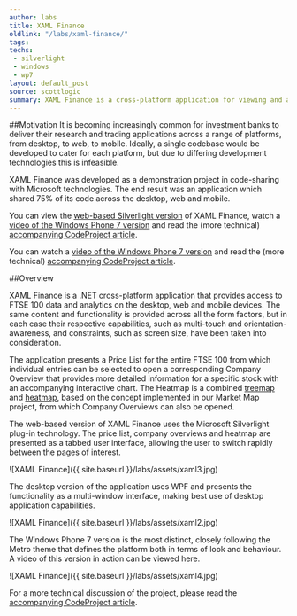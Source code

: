 ```yaml
---
author: labs
title: XAML Finance
oldlink: "/labs/xaml-finance/"
tags: 
techs:
 - silverlight
 - windows
 - wp7
layout: default_post
source: scottlogic
summary: XAML Finance is a cross-platform application for viewing and analysing FTSE 100 equities. The application is available on the desktop, web and mobile as a demonstration of cross-platform .NET development..
---
```

##Motivation
It is becoming increasingly common for investment banks to deliver their research and trading applications across a range of platforms, from desktop, to web, to mobile. Ideally, a single codebase would be developed to cater for each platform, but due to differing development technologies this is infeasible.

XAML Finance was developed as a demonstration project in code-sharing with Microsoft technologies. The end result was an application which shared 75% of its code across the desktop, web and mobile.

You can view the [web-based Silverlight version](http://www.scottlogic.co.uk/blog/colin/xaml-finance/) of XAML Finance, watch a [video of the Windows Phone 7 version](http://www.youtube.com/watch?v=ISWu2VOKIyc) and read the (more technical) [accompanying CodeProject article](http://www.codeproject.com/KB/windows-phone-7/XAMLFinance.aspx).

You can watch a [video of the Windows Phone 7 version](http://www.youtube.com/watch?v=ISWu2VOKIyc) and read the (more technical) [accompanying CodeProject article](http://www.codeproject.com/KB/windows-phone-7/XAMLFinance.aspx).

##Overview

XAML Finance is a .NET cross-platform application that provides access to FTSE 100 data and analytics on the desktop, web and mobile devices. The same content and functionality is provided across all the form factors, but in each case their respective capabilities, such as multi-touch and orientation-awareness, and constraints, such as screen size, have been taken into consideration.

The application presents a Price List for the entire FTSE 100 from which individual entries can be selected to open a corresponding Company Overview that provides more detailed information for a specific stock with an accompanying interactive chart. The Heatmap is a combined [treemap](http://en.wikipedia.org/wiki/Treemapping) and [heatmap](http://en.wikipedia.org/wiki/Heatmap), based on the concept implemented in our Market Map project, from which Company Overviews can also be opened.

The web-based version of XAML Finance uses the Microsoft Silverlight plug-in technology. The price list, company overviews and heatmap are presented as a tabbed user interface, allowing the user to switch rapidly between the pages of interest.

![XAML Finance]({{ site.baseurl }}/labs/assets/xaml3.jpg)

The desktop version of the application uses WPF and presents the functionality as a multi-window interface, making best use of desktop application capabilities.

![XAML Finance]({{ site.baseurl }}/labs/assets/xaml2.jpg)

The Windows Phone 7 version is the most distinct, closely following the Metro theme that defines the platform both in terms of look and behaviour. A video of this version in action can be viewed here.

![XAML Finance]({{ site.baseurl }}/labs/assets/xaml4.jpg)

For a more technical discussion of the project, please read the [accompanying CodeProject article](http://www.codeproject.com/KB/windows-phone-7/XAMLFinance.aspx).


